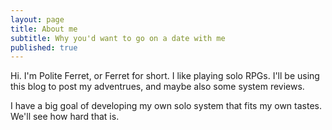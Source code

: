 ```yaml
---
layout: page
title: About me
subtitle: Why you'd want to go on a date with me
published: true
---
```


Hi. I'm Polite Ferret, or Ferret for short. I like playing solo RPGs. I'll be using this blog to post my adventrues, and maybe also some system reviews. 

I have a big goal of developing my own solo system that fits my own tastes. We'll see how hard that is. 
